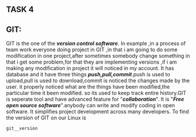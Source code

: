 ## TASK 4

## GIT:
GIT is the one of the ***version control software***. In example ,in a process of team work everyone doing project in GIT ,in that i am going to do some modification in one project,after sometimes somebody change something in that i get some problem,for that they are implementing versions ,if i am making any modification in project it will noticed in my account. It has database and it have three things ***push,pull,commit***.push is used to upload,pull is used to download,commit is noticed the changes made by the user. it properly noticed what are the things have been modified,the particular time it been modified.
so its used to keep track entire history.GIT is seperate tool and have advanced feature for "***collaboration***".
It is "***Free open source software***".anybody can write and modify coding in open software.
It simplifies project development across many developers.
To find the version of GIT on our Linux is

    git__version
